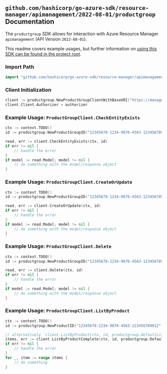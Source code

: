 
## `github.com/hashicorp/go-azure-sdk/resource-manager/apimanagement/2022-08-01/productgroup` Documentation

The `productgroup` SDK allows for interaction with Azure Resource Manager `apimanagement` (API Version `2022-08-01`).

This readme covers example usages, but further information on [using this SDK can be found in the project root](https://github.com/hashicorp/go-azure-sdk/tree/main/docs).

### Import Path

```go
import "github.com/hashicorp/go-azure-sdk/resource-manager/apimanagement/2022-08-01/productgroup"
```


### Client Initialization

```go
client := productgroup.NewProductGroupClientWithBaseURI("https://management.azure.com")
client.Client.Authorizer = authorizer
```


### Example Usage: `ProductGroupClient.CheckEntityExists`

```go
ctx := context.TODO()
id := productgroup.NewProductGroupID("12345678-1234-9876-4563-123456789012", "example-resource-group", "serviceName", "productId", "groupId")

read, err := client.CheckEntityExists(ctx, id)
if err != nil {
	// handle the error
}
if model := read.Model; model != nil {
	// do something with the model/response object
}
```


### Example Usage: `ProductGroupClient.CreateOrUpdate`

```go
ctx := context.TODO()
id := productgroup.NewProductGroupID("12345678-1234-9876-4563-123456789012", "example-resource-group", "serviceName", "productId", "groupId")

read, err := client.CreateOrUpdate(ctx, id)
if err != nil {
	// handle the error
}
if model := read.Model; model != nil {
	// do something with the model/response object
}
```


### Example Usage: `ProductGroupClient.Delete`

```go
ctx := context.TODO()
id := productgroup.NewProductGroupID("12345678-1234-9876-4563-123456789012", "example-resource-group", "serviceName", "productId", "groupId")

read, err := client.Delete(ctx, id)
if err != nil {
	// handle the error
}
if model := read.Model; model != nil {
	// do something with the model/response object
}
```


### Example Usage: `ProductGroupClient.ListByProduct`

```go
ctx := context.TODO()
id := productgroup.NewProductID("12345678-1234-9876-4563-123456789012", "example-resource-group", "serviceName", "productId")

// alternatively `client.ListByProduct(ctx, id, productgroup.DefaultListByProductOperationOptions())` can be used to do batched pagination
items, err := client.ListByProductComplete(ctx, id, productgroup.DefaultListByProductOperationOptions())
if err != nil {
	// handle the error
}
for _, item := range items {
	// do something
}
```
